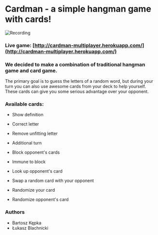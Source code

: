 # Cardman - a simple hangman game with cards!

![Recording](./rec.gif)

### **Live game:** [http://cardman-multiplayer.herokuapp.com/](http://cardman-multiplayer.herokuapp.com/)

### We decided to make a combination of traditional hangman game and card game.

The primary goal is to guess the letters of a random word, but during your turn you can also use awesome cards from your deck to help yourself. These cards can give you some serious advantage over your opponent.

### Available cards:

-   Show definition

-   Correct letter

-   Remove unfitting letter

-   Additional turn

-   Block opponent's cards

-   Immune to block

-   Look up opponent's card

-   Swap a random card with your opponent

-   Randomize your card

-   Randomize opponent's card

### Authors

-   Bartosz Kępka
-   Łukasz Blachnicki
